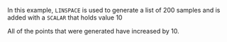 In this example, `LINSPACE` is used to generate a list of 200 samples and is added with a `SCALAR` that holds value 10

All of the points that were generated have increased by 10. 
